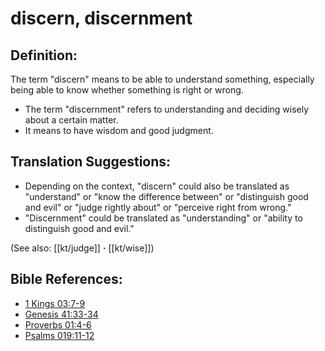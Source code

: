 # discern, discernment #

## Definition: ##

The term "discern" means to be able to understand something, especially being able to know whether something is right or wrong.

* The term "discernment" refers to understanding and deciding wisely about a certain matter.
* It means to have wisdom and good judgment.

## Translation Suggestions: ##

* Depending on the context, "discern" could also be translated as "understand" or "know the difference between" or "distinguish good and evil" or "judge rightly about" or "perceive right from wrong."
* "Discernment" could be translated as "understanding" or "ability to distinguish good and evil."

(See also: [[kt/judge]] **·** [[kt/wise]])

## Bible References: ##

* [1 Kings 03:7-9](en/tn/1ki/help/03/07)
* [Genesis 41:33-34](en/tn/gen/help/41/33)
* [Proverbs 01:4-6](en/tn/pro/help/01/04)
* [Psalms 019:11-12](en/tn/psa/help/19/11)